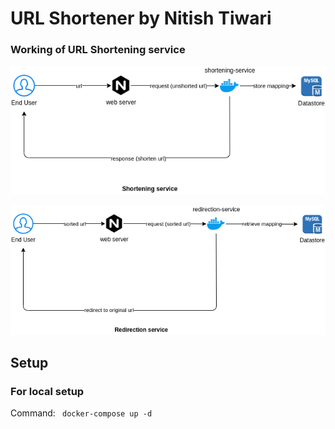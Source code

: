 # URL Shortener by Nitish Tiwari
### Working of URL Shortening service

![alt text](https://github.com/AdvikEshan/url-shortener/blob/main/shortening-service.png?raw=true)

![alt text](https://github.com/AdvikEshan/url-shortener/blob/main/redirection-service.png?raw=true)

## Setup
### For local setup
Command: ``` docker-compose up -d```
